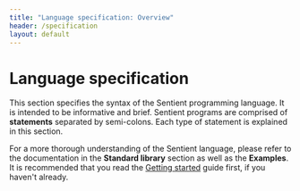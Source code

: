 ```yaml
---
title: "Language specification: Overview"
header: /specification
layout: default
---
```

# Language specification

This section specifies the syntax of the Sentient programming language. It is
intended to be informative and brief. Sentient programs are comprised of
**statements** separated by semi-colons. Each type of statement is explained in
this section.

For a more thorough understanding of the Sentient language, please refer to the
documentation in the **Standard library** section as well as the **Examples**.
It is recommended that you read the [Getting started](TODO) guide first, if you
haven't already.
